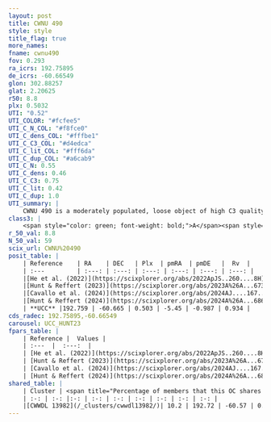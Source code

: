 ```yaml
---
layout: post
title: CWNU 490
style: style
title_flag: true
more_names: 
fname: cwnu490
fov: 0.293
ra_icrs: 192.75895
de_icrs: -60.66549
glon: 302.88257
glat: 2.20625
r50: 8.8
plx: 0.5032
UTI: "0.52"
UTI_COLOR: "#fcfee5"
UTI_C_N_COL: "#f8fce0"
UTI_C_dens_COL: "#fffbe1"
UTI_C_C3_COL: "#d4edca"
UTI_C_lit_COL: "#fff6da"
UTI_C_dup_COL: "#a6cab9"
UTI_C_N: 0.55
UTI_C_dens: 0.46
UTI_C_C3: 0.75
UTI_C_lit: 0.42
UTI_C_dup: 1.0
UTI_summary: |
    CWNU 490 is a moderately populated, loose object of high C3 quality. It was recently reported in the literature. This object shares a small percentage of members with a later reported entry.
class3: |
    <span style="color: green; font-weight: bold;">A</span><span style="color: #FFC300; font-weight: bold;">B</span>
r_50_val: 8.8
N_50_val: 59
scix_url: CWNU%20490
posit_table: |
    | Reference    | RA    | DEC   | Plx  | pmRA  | pmDE   |  Rv  |
    | :---         | :---: | :---: | :---: | :---: | :---: | :---: |
    |[He et al. (2022)](https://scixplorer.org/abs/2022ApJS..260....8H) | 192.739 | -60.663 | 0.51 | -5.57 | -0.93 | -9.3 |
    |[Hunt & Reffert (2023)](https://scixplorer.org/abs/2023A%26A...673A.114H) | 192.904 | -60.681 | 0.508 | -5.456 | -1.046 | 5.867 |
    |[Cavallo et al. (2024)](https://scixplorer.org/abs/2024AJ....167...12C) | 192.982 | -60.835 | 0.507 | -- | -- | -- |
    |[Hunt & Reffert (2024)](https://scixplorer.org/abs/2024A%26A...686A..42H) | 192.904 | -60.681 | 0.508 | -5.456 | -1.046 | 5.867 |
    | **UCC** |192.759 | -60.665 | 0.503 | -5.45 | -0.987 | 0.934 | 
cds_radec: 192.75895,-60.66549
carousel: UCC_HUNT23
fpars_table: |
    | Reference |  Values |
    | :---  |  :---:  |
    | [He et al. (2022)](https://scixplorer.org/abs/2022ApJS..260....8H) | `AG=1.35, m-M=11.2, logAge=7.5, Z=0.01` |
    | [Hunt & Reffert (2023)](https://scixplorer.org/abs/2023A%26A...673A.114H) | `AV50=0.917, diffAV50=1.778, MOD50=11.318, logAge50=7.537` |
    | [Cavallo et al. (2024)](https://scixplorer.org/abs/2024AJ....167...12C) | `AV50=1.0, dMod50=11.15, logAge50=7.27, [Fe/H]50=-0.2` |
    | [Hunt & Reffert (2024)](https://scixplorer.org/abs/2024A%26A...686A..42H) | `MassJ=366.449` |
shared_table: |
    | Cluster | <span title="Percentage of members that this OC shares with the ones listed">%</span>   | RA   | DEC   | Plx   | pmRA  | pmDE  | Rv | UTI |
    | :-: | :-: |:-: | :-: | :-: | :-: | :-: | :-: | :-: |
    |[CWWDL 13982](/_clusters/cwwdl13982/)| 10.2 | 192.72 | -60.57 | 0.5 | -5.47 | -0.84 | -25.34 |0.09 |
---
```

